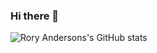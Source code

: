 ### Hi there 👋

<!--
**rory-anderson-songtradr/rory-anderson-songtradr** is a ✨ _special_ ✨ repository because its `README.md` (this file) appears on your GitHub profile.

Here are some ideas to get you started:

- 🔭 I’m currently working on ...
- 🌱 I’m currently learning ...
- 👯 I’m looking to collaborate on ...
- 🤔 I’m looking for help with ...
- 💬 Ask me about ...
- 📫 How to reach me: ...
- 😄 Pronouns: ...
- ⚡ Fun fact: ...
-->

![Rory Andersons's GitHub stats](https://github-readme-stats.vercel.app/api?username=rory-anderson-songtradr&count_private=true&show_icons=true&theme=radical)
